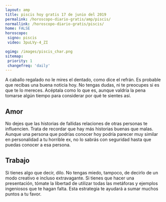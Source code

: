 ```yaml
---
layout: amp
title: piscis hoy gratis 17 de junio del 2019 
permalink: /horoscopo-diario-gratis/amp/piscis/
normallink: /horoscopo-diario-gratis/piscis/
home: FALSE
horoscopo:
 signo: piscis
 video: 3puLVy-4_ZI

ogimg: /images/piscis_char.png
sitemap:
 priority: 1
 changefreq: 'daily'
---
```



A caballo regalado no le mires el dentado, como dice el refrán. Es probable que recibas una buena noticia hoy. No tengas dudas, ni te preocupes si es que te lo mereces. Acéptala como lo que es, aunque valdría la pena tomarse algún tiempo para considerar por qué te sientes así.

## Amor

No dejes que las historias de fallidas relaciones de otras personas te influencien. Trata de recordar que hay más historias buenas que malas. Aunque una persona que podrías conocer hoy podría parecer muy similar en personalidad a tu horrible ex, no lo sabrás con seguridad hasta que puedas conocer a esa persona.

## Trabajo

Si tienes algo que decir, dilo. No tengas miedo, tampoco, de decirlo de un modo creativo e incluso extravagante. Si tienes que hacer una presentación, tómate la libertad de utilizar todas las metáforas y ejemplos ingeniosos que te hagan falta. Esta estrategia te ayudará a sumar muchos puntos a tu favor.